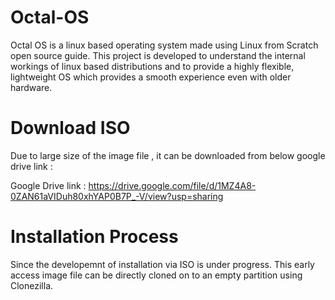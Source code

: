 # Octal-OS


Octal OS is a linux based operating system made using Linux from Scratch open source guide. This project is developed to understand the internal workings of linux based distributions and to provide a highly flexible, lightweight OS which provides a smooth experience even with older hardware.

# Download ISO
Due to large size of the image file , it can be downloaded from below google drive link :

Google Drive link : https://drive.google.com/file/d/1MZ4A8-0ZAN61aVIDuh80xhYAP0B7P_-V/view?usp=sharing

# Installation Process
Since the developemnt of installation via ISO is under progress. This early access image file can be directly cloned on to an empty partition using Clonezilla.
